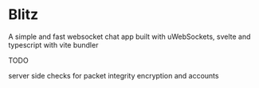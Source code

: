 # Blitz

A simple and fast websocket chat app built with uWebSockets, svelte and typescript with vite bundler


TODO

server side checks for packet integrity
encryption and accounts
